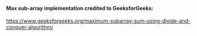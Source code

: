 #### Max sub-array implementation credited to GeeksforGeeks:
https://www.geeksforgeeks.org/maximum-subarray-sum-using-divide-and-conquer-algorithm/ 

